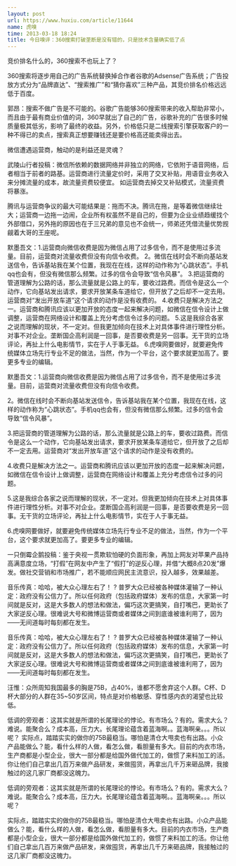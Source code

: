 ```yaml
---
layout: post
url: https://www.huxiu.com/article/11644
name: 虎嗅
time: 2013-03-18 18:24
title: 今日嗅评：360搜索打破垄断是没有错的，只是技术含量确实低了点
---
```

竞价排名什么的，360搜索不也玩上了？

360搜索将逐步用自己的广告系统替换掉合作者谷歌的Adsense广告系统；广告投放方式分为“品牌直达”、“搜索推广”和“猜你喜欢”三种产品，其竞价排名价格远远低于百度。

郭昂：搜索不做广告是不可能的。谷歌广告能够360搜索带来的收入帮助非常小，而且由于最有商业价值的词，360早就出了自己的广告，谷歌补充的广告很多时候质量极其低劣，影响了最终的收益。另外，价格低只是二线搜索引擎获取客户的一种不得已的卖点，搜索真正想要赚钱还是要价格高还能卖得出去。

微信遭遇运营商，触动的是利益还是灵魂？

武陵山行者投稿：微信所依赖的数据网络并非独立的网络，它依附于语音网络，后者相当于前者的路基。运营商进行流量定价时，采用了交叉补贴，用语音业务收入来分摊流量的成本，故流量资费较便宜。 如运营商去掉交叉补贴模式，流量资费将暴涨。

腾讯与运营商争议的最大可能结果是：拖而不决。腾讯在拖，是等着微信继续壮大；运营商一边拖一边闹，企业所有权虽然不是自己的，但要为企业业绩趋缓找个外部借口，另外拖的原因也在于三兄弟的意见也不会统一，师弟还凭借流量优势觊觎着大哥的王座呢。

默墨吾文：1.运营商向微信收费是因为微信占用了过多信令，而不是使用过多流量。目前，运营商对流量收费但没有向信令收费。 2。微信在线时会不断向基站发送信令，告诉基站我在某个位置，我现在在线，这样的动作称为“心跳状态”。手机qq也会有，但没有微信那么频繁。过多的信令会导致“信令风暴”。 3.把运营商的管道理解为公路的话，那么流量就是公路上的车，要收过路费。而信令是这么一个动作，它向基站发出请求，要求开放某条车道给它，但开放了之后却不一定去用。运营商对“发出开放车道”这个请求的动作是没有收费的。 4.收费只是解决方法之一。运营商和腾讯应该以更加开放的态度一起来解决问题，如微信在信令设计上做调整，运营商在网络设计和覆盖上充分考虑信令过多的问题。 5.这是我综合各家之说而理解的现状，不一定对。但我更加倾向在技术上对具体事件进行理性分析。对事不对企业。垄断国企高利润是一回事，是否要收费是另一回事。无干货的立场评论，再扯上什么电影情节，实在于人于事无益。 6.虎嗅网要做好，就要避免传统媒体立场先行专业不足的做法，当然，作为一个平台，这个要求就更加高了。要更多专业的编辑。

默墨吾文：1.运营商向微信收费是因为微信占用了过多信令，而不是使用过多流量。目前，运营商对流量收费但没有向信令收费。

2。微信在线时会不断向基站发送信令，告诉基站我在某个位置，我现在在线，这样的动作称为“心跳状态”。手机qq也会有，但没有微信那么频繁。过多的信令会导致“信令风暴”。

3.把运营商的管道理解为公路的话，那么流量就是公路上的车，要收过路费。而信令是这么一个动作，它向基站发出请求，要求开放某条车道给它，但开放了之后却不一定去用。运营商对“发出开放车道”这个请求的动作是没有收费的。

4.收费只是解决方法之一。运营商和腾讯应该以更加开放的态度一起来解决问题，如微信在信令设计上做调整，运营商在网络设计和覆盖上充分考虑信令过多的问题。

5.这是我综合各家之说而理解的现状，不一定对。但我更加倾向在技术上对具体事件进行理性分析。对事不对企业。垄断国企高利润是一回事，是否要收费是另一回事。无干货的立场评论，再扯上什么电影情节，实在于人于事无益。

6.虎嗅网要做好，就要避免传统媒体立场先行专业不足的做法，当然，作为一个平台，这个要求就更加高了。要更多专业的编辑。

一只倒霉企鹅投稿：鉴于央视一贯欺软怕硬的负面形象，再加上网友对苹果产品持高满意度立场，“打假”在网友中产生了“假打”的逆反心理，并借“大概8点20发”爆发。做社交营销和市场推广，若不能顺应网民主流意识，投入越多，效果越差。

音乐传真：哈哈，被大众心理左右了！ ? 普罗大众已经被各种媒体灌输了一种认定：政府没有公信力了。所以任何政府（包括政府媒体）发布的信息，大家第一时间就是反对，这是大多数人的想法和做法，偏巧这次更搞笑，自打嘴巴，更助长了大家逆反心理。很难说大号和微博运营商或者媒体之间到底谁被谁利用了，因为——无间道每时每刻都在发生。

音乐传真：哈哈，被大众心理左右了！ ? 普罗大众已经被各种媒体灌输了一种认定：政府没有公信力了。所以任何政府（包括政府媒体）发布的信息，大家第一时间就是反对，这是大多数人的想法和做法，偏巧这次更搞笑，自打嘴巴，更助长了大家逆反心理。很难说大号和微博运营商或者媒体之间到底谁被谁利用了，因为——无间道每时每刻都在发生。

汪惟：众所周知我国最多的胸是75B，占40%，谁都不愿舍弃这个人群。C杯、D杯大部分的人群在35~50岁区间，特点是对价格敏感、穿性感内衣的渴望也比较低。

低调的旁观者：这其实就是所谓的长尾理论的悖论。有市场么？有的。需求大么？难说。能聚合么？成本高，压力大。长尾理论蕴含着蓝海啊。。蓝海啊亲。。。所以呢？ 实际点，踏踏实实的做你的75B最稳当。哪怕是清仓大甩卖也有出路。小众产品能做么？能，看什么样的人做，看怎么做，看胆量有多大。目前的内衣市场，生产商都是小型企业，很大一部分都是给国外做代加工的，做惯了来料加工的活。你让他们自己拿出几百万来做产品研发，来做囤货，再拿出几千万来砸品牌，我接触过的这几家厂商都没这魄力。

低调的旁观者：这其实就是所谓的长尾理论的悖论。有市场么？有的。需求大么？难说。能聚合么？成本高，压力大。长尾理论蕴含着蓝海啊。。蓝海啊亲。。。所以呢？

实际点，踏踏实实的做你的75B最稳当。哪怕是清仓大甩卖也有出路。小众产品能做么？能，看什么样的人做，看怎么做，看胆量有多大。目前的内衣市场，生产商都是小型企业，很大一部分都是给国外做代加工的，做惯了来料加工的活。你让他们自己拿出几百万来做产品研发，来做囤货，再拿出几千万来砸品牌，我接触过的这几家厂商都没这魄力。

